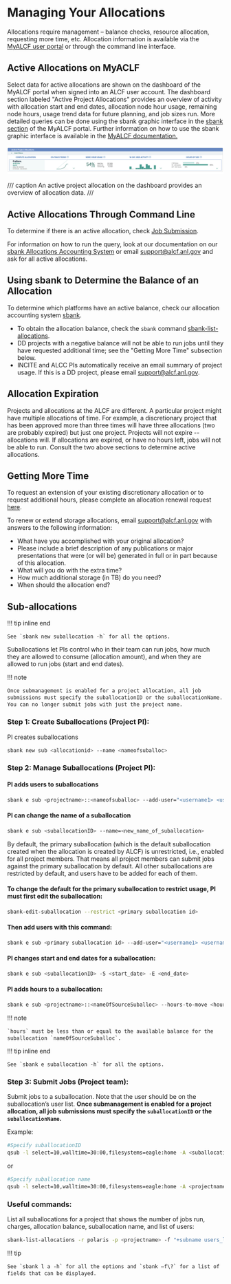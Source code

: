 # Managing Your Allocations

Allocations require management – balance checks, resource allocation, requesting more time, etc. Allocation information is available via the [MyALCF user portal](https://my.alcf.anl.gov) or through the command line interface. 

## Active Allocations on MyACLF

Select data for active allocations are shown on the dashboard of the MyALCF portal when signed into an ALCF user account. The dashboard section labeled "Active Project Allocations" provides an overview of activity with allocation start and end dates, allocation node hour usage, remaining node hours, usage trend data for future planning, and job sizes run. More detailed queries can be done using the sbank graphic interface in the [sbank section](https://my.alcf.anl.gov/ni/#/list/:command%3Dsbank-list-allocations) of the MyALCF portal. Further information on how to use the sbank graphic interface is available in the [MyALCF documentation.](../../account-project-management/MyALCF.md)

![Dashboard Screenshot](files/dash_allocation.png)

/// caption
An active project allocation on the dashboard provides an overview of allocation data.
///

## Active Allocations Through Command Line

To determine if there is an active allocation, check [Job Submission](../../running-jobs/index.md#qsub).

For information on how to run the query, look at our documentation on our [sbank Allocations Accounting System](sbank-allocation-accounting-system.md) or email [support@alcf.anl.gov](mailto:support@alcf.anl.gov) and ask for all active allocations.

## Using sbank to Determine the Balance of an Allocation

To determine which platforms have an active balance, check our allocation accounting system [sbank](sbank-allocation-accounting-system.md).

- To obtain the allocation balance, check the `sbank` command [sbank-list-allocations](not_in_nav/sbank-list-allocations.md).
- DD projects with a negative balance will not be able to run jobs until they have requested additional time; see the "Getting More Time" subsection below.
- INCITE and ALCC PIs automatically receive an email summary of project usage. If this is a DD project, please email [support@alcf.anl.gov](mailto:support@alcf.anl.gov).

## Allocation Expiration

Projects and allocations at the ALCF are different. A particular project might have multiple allocations of time. For example, a discretionary project that has been approved more than three times will have three allocations
(two are probably expired) but just one project. Projects will not expire -- allocations will. If allocations are expired, or have no hours left, jobs will not be able to run. Consult the two above sections
to determine active allocations.

## Getting More Time

To request an extension of your existing discretionary allocation or to request additional hours, please complete an allocation renewal request [here](https://my.alcf.anl.gov/accounts/#/allocationRequests).

To renew or extend storage allocations, email [support@alcf.anl.gov](mailto:support@alcf.anl.gov) with answers to the following information:
- What have you accomplished with your original allocation?
- Please include a brief description of any publications or major presentations that were (or will be) generated in full or in part because of this allocation.
- What will you do with the extra time?
- How much additional storage (in TB) do you need?
- When should the allocation end?

## Sub-allocations

!!! tip inline end

    See `sbank new suballocation -h` for all the options.

Suballocations let PIs control who in their team can run jobs, how much they are allowed to consume (allocation amount), and when they are allowed to run jobs (start and end dates).

!!! note

    Once submanagement is enabled for a project allocation, all job submissions must specify the suballocationID or the suballocationName. You can no longer submit jobs with just the project name.

### Step 1: Create Suballocations (Project PI):

PI creates suballocations 

```bash
sbank new sub <allocationid> --name <nameofsuballoc>
```

### Step 2: Manage Suballocations (Project PI):

#### PI adds users to suballocations

```bash
sbank e sub <projectname>::<nameofsuballoc> --add-user="<username1> <username2> ..."
```

#### PI can change the name of a suballocation 

```bash
sbank e sub <suballocationID> --name=<new_name_of_suballocation>
```

By default, the primary suballocation (which is the default suballocation created when the allocation is created by ALCF) is unrestricted, i.e., enabled for all project members. That means all project members can submit jobs against the primary suballocation by default. All other suballocations are restricted by default, and users have to be added for each of them.

#### To change the default for the primary suballocation to restrict usage, PI must first edit the suballocation:

```bash
sbank-edit-suballocation --restrict <primary suballocation id>
```

#### Then add users with this command:

```bash
sbank e sub <primary suballocation id> --add-user="<username1> <username2> ..."
```

#### PI changes start and end dates for a suballocation:

```bash
sbank e sub <suballocationID> -S <start_date> -E <end_date>
```

#### PI adds hours to a suballocation:

```bash
sbank e sub <projectname>::<nameOfSourceSuballoc> --hours-to-move <hours> --to-suballocation <projectname>::<nameOfDestSuballoc>
```

!!! note

    `hours` must be less than or equal to the available balance for the suballocation `nameOfSourceSuballoc`.

!!! tip inline end

    See `sbank e suballocation -h` for all the options.

### Step 3: Submit Jobs (Project team):

Submit jobs to a suballocation. Note that the user should be on the suballocation’s user list. **Once submanagement is enabled for a project allocation, all job submissions must specify the `suballocationID` or the `suballocationName`.**

Example:

```bash
#Specify suballocationID
qsub -l select=10,walltime=30:00,filesystems=eagle:home -A <suballocationID> -q demand test.sh
```
or

```bash
#Specify suballocation name
qsub -l select=10,walltime=30:00,filesystems=eagle:home -A <projectname>::<suballocationName> -q demand test.sh
```


### Useful commands:

List all suballocations for a project that shows the number of jobs run, charges, allocation balance, suballocation name, and list of users:

```bash
sbank-list-allocations -r polaris -p <projectname> -f "+subname users_list"
```

!!! tip 

    See `sbank l a -h` for all the options and `sbank –f\?` for a list of fields that can be displayed.
